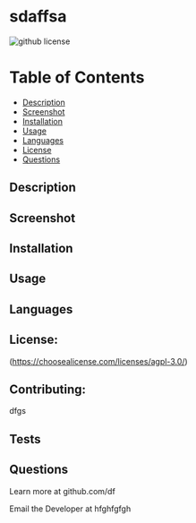 # sdaffsa
  ![github license](https://img.shields.io/badge/license-agpl-3.0-blue.svg)
  
  Table of Contents
  =================
  * [Description](#description)
  * [Screenshot](#screenshot)
  * [Installation](#installation)
  * [Usage](#usage)
  * [Languages](#languages)
  * [License](#license)
  * [Questions](#questions)


  ## Description
  ## Screenshot
  ## Installation
  ## Usage
  ## Languages
  ## License: 
  (https://choosealicense.com/licenses/agpl-3.0/)
  ## Contributing: 
  dfgs
  ## Tests
  ## Questions
  Learn more at github.com/df 

  Email the Developer at hfghfgfgh